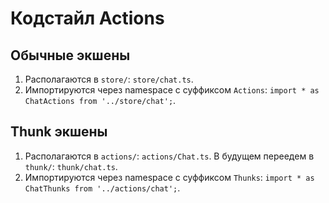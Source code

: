 # Кодстайл Actions

## Обычные экшены
1. Располагаются в `store/`: `store/chat.ts`.
2. Импортируются через namespace с суффиксом `Actions`: `import * as ChatActions from '../store/chat';`.

## Thunk экшены
1. Располагаются в `actions/`: `actions/Chat.ts`. В будущем переедем в `thunk/`: `thunk/chat.ts`.
2. Импортируются через namespace с суффиксом `Thunks`: `import * as ChatThunks from '../actions/chat';`.

